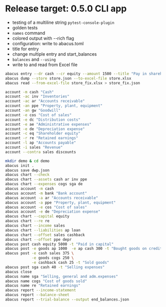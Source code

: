 # Release target: 0.5.0 CLI app

- testing of a multiline string `pytest-console-plugin`
- golden tests
- `names` command
- colored output with --rich flag
- configuration: write to abacus.toml
- title for entry
- change multiple entry and start_balances
- `balances` and `--using`
- write to and read from Excel file

```bash
abacus entry --dr cash --cr equity --amount 1500 --title "Pay in shareholder capital" --push store.json
abacus dump --store store.json --to-excel-file store.xlsx
abacus read --from-excel-file store_fix.xlsx > store_fix.json
```

```bash
account -m cash "Cash"
account -ac inv "Inventories"
account -ac ar "Accounts receivable"
account -an ppe "Property, plant, equipment"
account -an gw "Goodwill"
account -e cos "Cost of sales"
account -e dc "Distribution costs"
account -e ae "Administrative expenses"
account -e de "Depreciation expense"
account -с eq "Shareholder equity"
account -r re "Retained earnings"
account -l ap "Accounts payable"
account -i sales "Revenue"
account --contra sales discounts

```

```bash
mkdir demo & cd demo
abacus init .
abacus save dwp.json
abacus chart --check
abacus chart --assets cash ar inv ppe
abacus chart --expenses cogs sga de
abacus account -m cash
abacus account -m bank "Bank account"
abacus account -a ar "Accounts receivable"
abacus account -a ppe "Property, plant, equipment"
abacus account -e cos "Cost of sales"
abacus account -e de "Depreciation expense"
abacus chart --capital equity
abacus chart --re re
abacus chart --income sales
abacus chart --liabilities ap loan
abacus chart --offset sales cashback
abacus chart --offset ppe depr
abacus post cash equity 5000 -t "Paid in capital"
abacus post -e goods ap 1000  -e ap cash 300 -t "Bought goods on credit"
abacus post -e cash sales 375 \
            -e goods cogs 250 \
            -e cashback cash 25 -t "Sold goods"
abacus post sga cash 40 -t "Selling expenses"
abacus close
abacus name sga "Selling, general and adm.expenses"
abacus name cogs "Cost of goods sold"
abacus name re "Retained earnings"
abacus report --income-statement
abacus report --balance-sheet
abacus report --trial-balance --output end_balances.json
```
